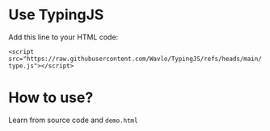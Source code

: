 # Use TypingJS

Add this line to your HTML code:

```<script src="https://raw.githubusercontent.com/Wavlo/TypingJS/refs/heads/main/type.js"></script>```

# How to use?

Learn from source code and `demo.html`
